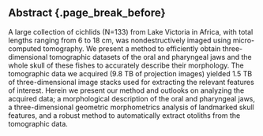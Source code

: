 ## Abstract {.page_break_before}

A large collection of cichlids (N=133) from Lake Victoria in Africa, with total lengths ranging from 6 to 18 cm, was nondestructively imaged using micro-computed tomography.
We present a method to efficiently obtain three-dimensional tomographic datasets of the oral and pharyngeal jaws and the whole skull of these fishes to accurately describe their morphology.
The tomographic data we acquired (9.8 TB of projection images) yielded 1.5 TB of three-dimensional image stacks used for extracting the relevant features of interest.
Herein we present our method and outlooks on analyzing the acquired data; a morphological description of the oral and pharyngeal jaws, a three-dimensional geometric morphometrics analysis of landmarked skull features, and a robust method to automatically extract otoliths from the tomographic data.

